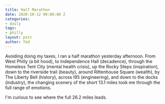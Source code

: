 ```yaml
---
title: Half Marathon
date: 2020-10-12 00:00:00 Z
categories:
- daily
tags:
- philly
layout: post
author: Ted
---
```


Avoiding doing my taxes, I ran a half marathon yesterday afternoon. From West Philly (a bit hood), to Independence Hall (decadence), through the Homeless Tent City (mental health crisis), up the Rocky Steps (inspiration), down to the riverside trail (beauty), around Rittenhouse Square (wealth), by The Liberty Bell (history), across I95 (engineering), and down to the docks (industry), the changing scenery of the short 13.1 miles took me through the full range of emotions.

I'm curious to see where the full 26.2 miles leads.  
